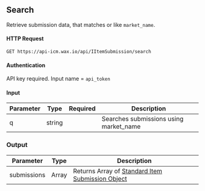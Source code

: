 ## Search

Retrieve submission data, that matches or like `market_name`.

#### HTTP Request

`GET https://api-icm.wax.io/api/IItemSubmission/search`

#### Authentication

API key required. Input name = `api_token`

#### Input

| Parameter | Type | Required | Description |
| - | - | :-: | - |
| q | string |  | Searches submissions using market_name |

### Output

| Parameter | Type | Description |
| - | - | - |
| submissions | Array | Returns Array of [Standard Item Submission Object](/IItemSubmission.md#minified-item-submission-object) |
